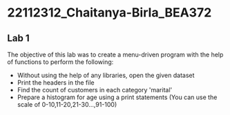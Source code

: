 # 22112312_Chaitanya-Birla_BEA372

## Lab 1
The objective of this lab was to create a menu-driven program with the help of functions to perform the following:
* Without using the help of any libraries, open the given dataset
* Print the headers in the file
* Find the count of customers in each category 'marital'
* Prepare a histogram for age using a print statements (You can use the scale  of 0-10,11-20,21-30...,91-100)
